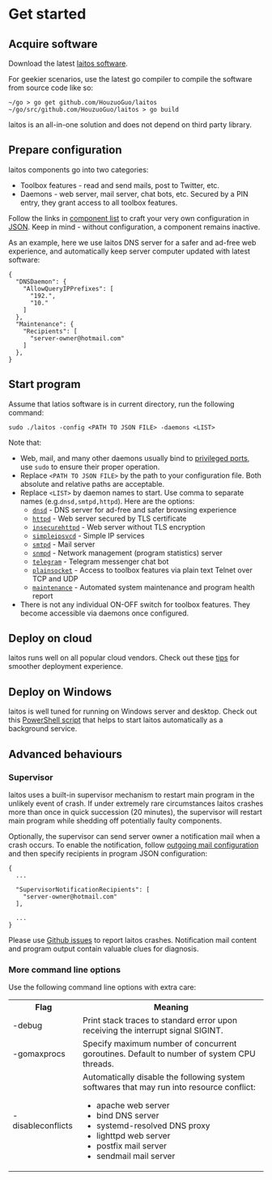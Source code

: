 # Get started

## Acquire software
Download the latest [laitos software](https://github.com/HouzuoGuo/laitos/releases).

For geekier scenarios, use the latest go compiler to compile the software from source code like so:

    ~/go > go get github.com/HouzuoGuo/laitos
    ~/go/src/github.com/HouzuoGuo/laitos > go build

laitos is an all-in-one solution and does not depend on third party library.

## Prepare configuration
laitos components go into two categories:
- Toolbox features - read and send mails, post to Twitter, etc.
- Daemons - web server, mail server, chat bots, etc. Secured by a PIN entry, they grant access to all toolbox features.

Follow the links in [component list](https://github.com/HouzuoGuo/laitos/wiki/Component-list) to craft your very own
configuration in [JSON](https://en.wikipedia.org/wiki/JSON). Keep in mind - without configuration, a component remains
inactive.

As an example, here we use laitos DNS server for a safer and ad-free web experience, and automatically keep server
computer updated with latest software:

    {
      "DNSDaemon": {
        "AllowQueryIPPrefixes": [
          "192.",
          "10."
        ]
      },
      "Maintenance": {
        "Recipients": [
          "server-owner@hotmail.com"
        ]
      },
    }

## Start program
Assume that latios software is in current directory, run the following command:

    sudo ./laitos -config <PATH TO JSON FILE> -daemons <LIST>

Note that:
- Web, mail, and many other daemons usually bind to [privileged ports](https://www.w3.org/Daemon/User/Installation/PrivilegedPorts.html),
  use `sudo` to ensure their proper operation.
- Replace `<PATH TO JSON FILE>` by the path to your configuration file. Both absolute and relative paths are acceptable.
- Replace `<LIST>` by daemon names to start. Use comma to separate names (e.g.`dnsd,smtpd,httpd`). Here are the options:
  * [`dnsd`](https://github.com/HouzuoGuo/laitos/wiki/Daemon:-DNS-server) - DNS server for ad-free and safer browsing experience
  * [`httpd`](https://github.com/HouzuoGuo/laitos/wiki/Daemon:-web-server) - Web server secured by TLS certificate
  * [`insecurehttpd`](https://github.com/HouzuoGuo/laitos/wiki/Daemon:-web-server) - Web server without TLS encryption
  * [`simpleipsvcd`](https://github.com/HouzuoGuo/laitos/wiki/Daemon:-simple-IP-services) - Simple IP services
  * [`smtpd`](https://github.com/HouzuoGuo/laitos/wiki/Daemon:-mail-server) - Mail server
  * [`snmpd`](https://github.com/HouzuoGuo/laitos/wiki/Daemon:-SNMP-server) - Network management (program statistics) server
  * [`telegram`](https://github.com/HouzuoGuo/laitos/wiki/Daemon:-telegram-chat-bot) - Telegram messenger chat bot
  * [`plainsocket`](https://github.com/HouzuoGuo/laitos/wiki/Daemon:-telnet-server) - Access to toolbox features via plain text Telnet over TCP and UDP
  * [`maintenance`](https://github.com/HouzuoGuo/laitos/wiki/Daemon:-system-maintenance) - Automated system maintenance and program health report
- There is not any individual ON-OFF switch for toolbox features. They become accessible via daemons once configured.

## Deploy on cloud
laitos runs well on all popular cloud vendors. Check out these [tips](https://github.com/HouzuoGuo/laitos/wiki/Cloud-tips)
for smoother deployment experience.

## Deploy on Windows
laitos is well tuned for running on Windows server and desktop. Check out this [PowerShell script](https://raw.githubusercontent.com/HouzuoGuo/laitos/master/extra/windows/setup.ps1)
that helps to start laitos automatically as a background service.

## Advanced behaviours
### Supervisor
laitos uses a built-in supervisor mechanism to restart main program in the unlikely event of crash. If under extremely
rare circumstances laitos crashes more than once in quick succession (20 minutes), the supervisor will restart main
program while shedding off potentially faulty components.

Optionally, the supervisor can send server owner a notification mail when a crash occurs. To enable the notification,
follow [outgoing mail configuration](https://github.com/HouzuoGuo/laitos/wiki/Outgoing-mail-configuration) and then
specify recipients in program JSON configuration:

    {
      ...

      "SupervisorNotificationRecipients": [
        "server-owner@hotmail.com"
      ],

      ...
    }

Please use [Github issues](https://github.com/HouzuoGuo/laitos/issues) to report laitos crashes. Notification mail
content and program output contain valuable clues for diagnosis.

### More command line options
Use the following command line options with extra care:
<table>
<tr>
    <th>Flag</th>
    <th>Meaning</th>
</tr>
<tr>
    <td>-debug</td>
    <td>Print stack traces to standard error upon receiving the interrupt signal SIGINT.</td>
</tr>
<tr>
    <td>-gomaxprocs</td>
    <td>Specify maximum number of concurrent goroutines. Default to number of system CPU threads.</td>
</tr>
<tr>
    <td>-disableconflicts</td>
    <td>
        Automatically disable the following system softwares that may run into resource conflict:<br>
        <ul>
            <li>apache web server</li>
            <li>bind DNS server</li>
            <li>systemd-resolved DNS proxy</li>
            <li>lighttpd web server</li>
            <li>postfix mail server</li>
            <li>sendmail mail server</li>
        </ul>
    </td>
</tr>
</table>
